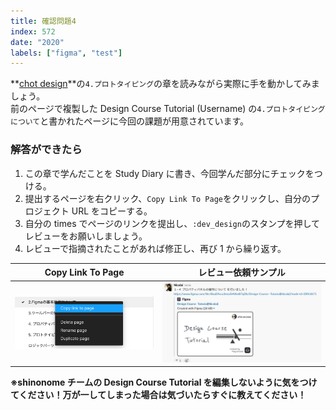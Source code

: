 ```yaml
---
title: 確認問題4
index: 572
date: "2020"
labels: ["figma", "test"]
---
```


**[chot design](https://chot.design/figma-beginner/)**の`4.プロトタイピング`の章を読みながら実際に手を動かしてみましょう。  
前のページで複製した Design Course Tutorial (Username) の`4.プロトタイピングについて`と書かれたページに今回の課題が用意されています。

### 解答ができたら

1. この章で学んだことを Study Diary に書き、今回学んだ部分にチェックをつける。
2. 提出するページを右クリック、`Copy Link To Page`をクリックし、自分のプロジェクト URL をコピーする。
3. 自分の times でページのリンクを提出し、`:dev_design`のスタンプを押してレビューをお願いしましょう。
4. レビューで指摘されたことがあれば修正し、再び 1 から繰り返す。

| Copy Link To Page                                     | レビュー依頼サンプル                            |
| ----------------------------------------------------- | ----------------------------------------------- |
| ![Copy Link To Page](../../assets/copyLinkToPage.png) | ![Please Review](../../assets/pleaseReview.png) |

**※shinonome チームの Design Course Tutorial を編集しないように気をつけてください！万が一してしまった場合は気づいたらすぐに教えてください！**
